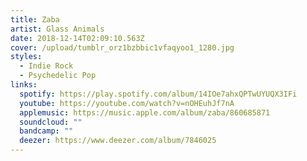 ```yaml
---
title: Zaba
artist: Glass Animals
date: 2018-12-14T02:09:10.563Z
cover: /upload/tumblr_orz1bzbbic1vfaqyoo1_1280.jpg
styles:
  - Indie Rock
  - Psychedelic Pop
links:
  spotify: https://play.spotify.com/album/14IOe7ahxQPTwUYUQX3IFi
  youtube: https://youtube.com/watch?v=nOHEuhJf7nA
  applemusic: https://music.apple.com/album/zaba/860685871
  soundcloud: ""
  bandcamp: ""
  deezer: https://www.deezer.com/album/7846025
---
```

